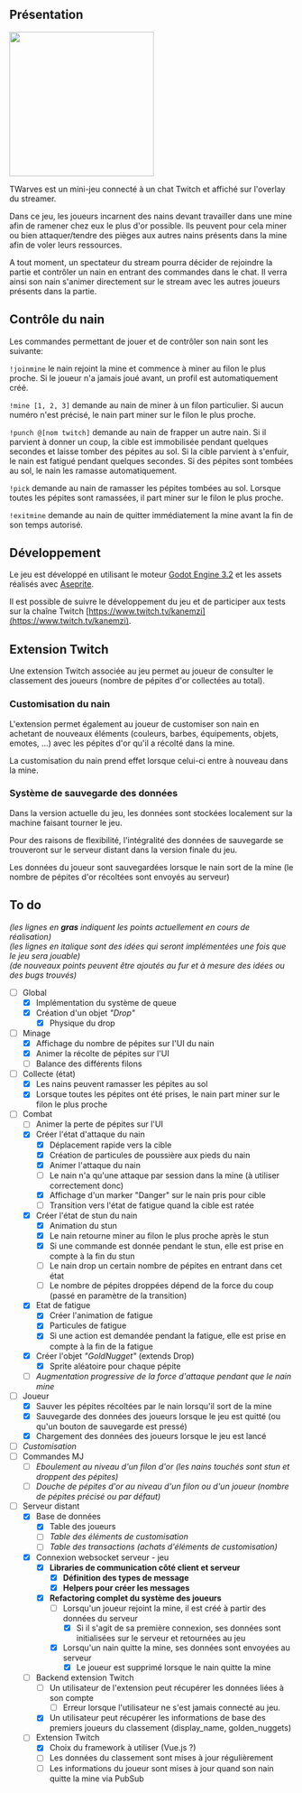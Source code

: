 [](#presentation)
## Présentation
<img src="https://github.com/SimonROZEC/TWarves/blob/master/banner.png" height="256">

TWarves est un mini-jeu connecté à un chat Twitch et affiché sur l'overlay du streamer.
  
Dans ce jeu, les joueurs incarnent des nains devant travailler dans une mine afin de ramener chez eux le plus d'or possible. Ils peuvent pour cela miner ou bien attaquer/tendre des pièges aux autres nains présents dans la mine afin de voler leurs ressources.
  
A tout moment, un spectateur du stream pourra décider de rejoindre la partie et contrôler un nain en entrant des commandes dans le chat. Il verra ainsi son nain s'animer directement sur le stream avec les autres joueurs présents dans la partie.

## Contrôle du nain
Les commandes permettant de jouer et de contrôler son nain sont les suivante:

`!joinmine` le nain rejoint la mine et commence à miner au filon le plus proche. Si le joueur n'a jamais joué avant, un profil est automatiquement créé.

`!mine [1, 2, 3]` demande au nain de miner à un filon particulier. Si aucun numéro n'est précisé, le nain part miner sur le filon le plus proche.

`!punch @[nom twitch]` demande au nain de frapper un autre nain. Si il parvient à donner un coup, la cible est immobilisée pendant quelques secondes et laisse tomber des pépites au sol. Si la cible parvient à s'enfuir, le nain est fatigué pendant quelques secondes. Si des pépites sont tombées au sol, le nain les ramasse automatiquement.

`!pick` demande au nain de ramasser les pépites tombées au sol. Lorsque toutes les pépites sont ramassées, il part miner sur le filon le plus proche.

`!exitmine` demande au nain de quitter immédiatement la mine avant la fin de son temps autorisé.

## Développement

Le jeu est développé en utilisant le moteur [Godot Engine 3.2](https://github.com/godotengine/godot) et les assets réalisés avec [Aseprite](https://github.com/aseprite/aseprite).

Il est possible de suivre le développement du jeu et de participer aux tests sur la chaîne Twitch [https://www.twitch.tv/kanemzi](https://www.twitch.tv/kanemzi).

## Extension Twitch

Une extension Twitch associée au jeu permet au joueur de consulter le classement des joueurs (nombre de pépites d'or collectées au total).

### Customisation du nain

L'extension permet également au joueur de customiser son nain en achetant de nouveaux éléments (couleurs, barbes, équipements, objets, emotes, ...) avec les pépites d'or qu'il a récolté dans la mine.

La customisation du nain prend effet lorsque celui-ci entre à nouveau dans la mine.

### Système de sauvegarde des données

Dans la version actuelle du jeu, les données sont stockées localement sur la machine faisant tourner le jeu.

Pour des raisons de flexibilité, l'intégralité des données de sauvegarde se trouveront sur le serveur distant dans la version finale du jeu.

Les données du joueur sont sauvegardées lorsque le nain sort de la mine (le nombre de pépites d'or récoltées sont envoyés au serveur)


## To do

*(les lignes en **gras** indiquent les points actuellement en cours de réalisation)*\
*(les lignes en italique sont des idées qui seront implémentées une fois que le jeu sera jouable)*\
*(de nouveaux points peuvent être ajoutés au fur et à mesure des idées ou des bugs trouvés)*

- [ ] Global
  - [x] Implémentation du système de queue
  - [x] Création d'un objet *"Drop"*
     - [x] Physique du drop
- [ ] Minage
  - [x] Affichage du nombre de pépites sur l'UI du nain
  - [x] Animer la récolte de pépites sur l'UI
  - [ ] Balance des différents filons
- [ ] Collecte (état)
  - [x] Les nains peuvent ramasser les pépites au sol
  - [x] Lorsque toutes les pépites ont été prises, le nain part miner sur le filon le plus proche
- [ ] Combat
  - [ ] Animer la perte de pépites sur l'UI
  - [x] Créer l'état d'attaque du nain
    - [x] Déplacement rapide vers la cible
    - [x] Création de particules de poussière aux pieds du nain
    - [x] Animer l'attaque du nain
    - [ ] Le nain n'a qu'une attaque par session dans la mine (à utiliser correctement donc)
    - [x] Affichage d'un marker "Danger" sur le nain pris pour cible
    - [ ] Transition vers l'état de fatigue quand la cible est ratée
  - [x] Créer l'état de stun du nain
    - [x] Animation du stun
    - [x] Le nain retourne miner au filon le plus proche après le stun
    - [x] Si une commande est donnée pendant le stun, elle est prise en compte à la fin du stun
    - [ ] Le nain drop un certain nombre de pépites en entrant dans cet état
    - [ ] Le nombre de pépites droppées dépend de la force du coup (passé en paramètre de la transition)
  - [x] Etat de fatigue
    - [x] Créer l'animation de fatigue
    - [x] Particules de fatigue
    - [x] Si une action est demandée pendant la fatigue, elle est prise en compte à la fin de la fatigue
  - [x] Créer l'objet *"GoldNugget"* (extends Drop)
    - [x] Sprite aléatoire pour chaque pépite
  - [ ] *Augmentation progressive de la force d'attaque pendant que le nain mine*
- [ ] Joueur
  - [x] Sauver les pépites récoltées par le nain lorsqu'il sort de la mine
  - [x] Sauvegarde des données des joueurs lorsque le jeu est quitté (ou qu'un bouton de sauvegarde est pressé)
  - [x] Chargement des données des joueurs lorsque le jeu est lancé
- [ ] *Customisation*
- [ ] Commandes MJ
     - [ ] *Eboulement au niveau d'un filon d'or (les nains touchés sont stun et droppent des pépites)*
     - [ ] *Douche de pépites d'or au niveau d'un filon ou d'un joueur (nombre de pépites précisé ou par défaut)*
- [ ] Serveur distant
     - [x] Base de données
          - [x] Table des joueurs
          - [ ] *Table des éléments de customisation*
          - [ ] *Table des transactions (achats d'éléments de customisation)*
     - [x] Connexion websocket serveur - jeu
          - [x] **Libraries de communication côté client et serveur**
               - [x] **Définition des types de message**
               - [x] **Helpers pour créer les messages**
          - [x] **Refactoring complet du système des joueurs**
               - [ ] Lorsqu'un joueur rejoint la mine, il est créé à partir des données du serveur
                    - [x] Si il s'agit de sa première connexion, ses données sont initialisées sur le serveur et retournées au jeu
               - [x] Lorsqu'un nain quitte la mine, ses données sont envoyées au serveur
                    - [x] Le joueur est supprimé lorsque le nain quitte la mine
     - [ ] Backend extension Twitch
          - [ ] Un utilisateur de l'extension peut récupérer les données liées à son compte
               - [ ] Erreur lorsque l'utilisateur ne s'est jamais connecté au jeu.
          - [x] Un utilisateur peut récupérer les informations de base des premiers joueurs du classement (display_name, golden_nuggets)
     - [ ] Extension Twitch
          - [x] Choix du framework à utiliser (Vue.js ?)
          - [ ] Les données du classement sont mises à jour régulièrement
          - [ ] Les informations du joueur sont mises à jour quand son nain quitte la mine via PubSub

